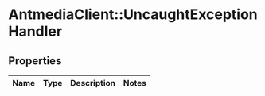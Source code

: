 # AntmediaClient::UncaughtExceptionHandler

## Properties
Name | Type | Description | Notes
------------ | ------------- | ------------- | -------------


